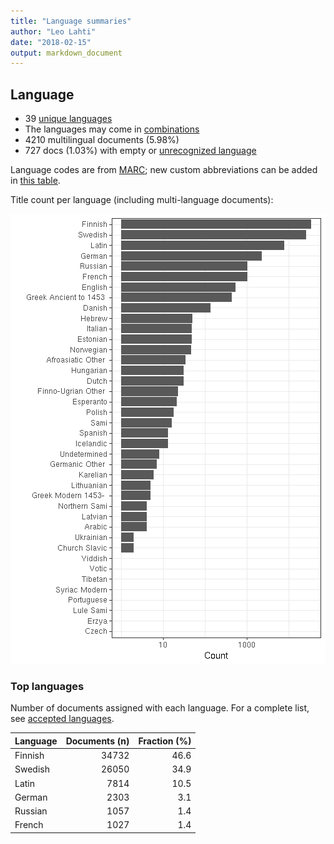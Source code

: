 ```yaml
---
title: "Language summaries"
author: "Leo Lahti"
date: "2018-02-15"
output: markdown_document
---
```


## Language

 * 39 [unique languages](output.tables/language_accepted.csv)
 * The languages may come in [combinations](output.tables/language_conversions.csv)
 * 4210 multilingual documents (5.98%)  
 * 727 docs (1.03%) with empty or [unrecognized language](output.tables/language_discarded.csv)

Language codes are from [MARC](http://www.loc.gov/marc/languages/language_code.html); new custom abbreviations can be added in [this table](https://github.com/COMHIS/bibliographica/blob/master/inst/extdata/language_abbreviations.csv).

Title count per language (including multi-language documents):

![plot of chunk summarylang](figure/summarylang-1.png)


### Top languages

Number of documents assigned with each language. For a complete list,
see [accepted languages](output.tables/language_accepted.csv).


|Language | Documents (n)| Fraction (%)|
|:--------|-------------:|------------:|
|Finnish  |         34732|         46.6|
|Swedish  |         26050|         34.9|
|Latin    |          7814|         10.5|
|German   |          2303|          3.1|
|Russian  |          1057|          1.4|
|French   |          1027|          1.4|

